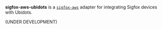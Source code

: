 **sigfox-aws-ubidots** is a [`sigfox-aws`](https://www.npmjs.com/package/sigfox-aws) adapter for integrating Sigfox devices with Ubidots.

(UNDER DEVELOPMENT)
